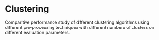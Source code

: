# Clustering
Comparitive performance study of different clustering algorithms using different pre-processing techniques with different numbers of clusters on different evaluation parameters.
